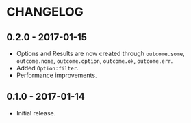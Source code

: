 # CHANGELOG

## 0.2.0 - 2017-01-15

* Options and Results are now created through `outcome.some`, `outcome.none`,
  `outcome.option`, `outcome.ok`, `outcome.err`.
* Added `Option:filter`.
* Performance improvements.

## 0.1.0 - 2017-01-14

* Initial release.
